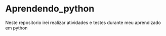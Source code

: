 # Aprendendo_python
Neste repositorio irei realizar atividades e testes durante meu aprendizado em python
